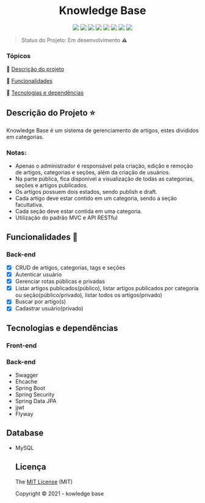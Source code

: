 <h1 align="center"> Knowledge Base </h1>

<p align="center">
   <img src="https://img.shields.io/static/v1?label=issues&message=0&color=yellow&style=plastic"/>
  <img src="https://img.shields.io/static/v1?label=last%20commit&message=january&color=information&style=plastic"/>
  <img src="https://img.shields.io/static/v1?label=angular&message=framework&color=red&style=plastic&logo=ANGULAR"/>
  <img src="https://img.shields.io/static/v1?label=java&message=language&color=red&style=plastic&logo=JAVA"/>
  <img src="https://img.shields.io/static/v1?label=spring&message=framework&color=green&style=plastic&logo=SPRING"/>
  <img src="https://img.shields.io/static/v1?label=mysql&message=SGBD&color=blue&style=plastic&logo=MYSQL"/>
  <img src="http://img.shields.io/static/v1?label=license&message=MIT&color=green&style=plastic"/>
  <img src="http://img.shields.io/static/v1?label=status&message=em%20desenvolvimento&color=red&style=plastic"/>
</p>

> Status do Projeto: Em desenvolvimento :warning:

### Tópicos 

:small_blue_diamond: [Descrição do projeto](#descrição-do-projeto-star)

:small_blue_diamond: [Funcionalidades](#funcionalidades-checkered_flag)

:small_blue_diamond: [Tecnologias e dependências](#tecnologias-e-dependências)


## Descrição do Projeto :star:
<p align="justify">
Knowledge Base é um sistema de gerenciamento de artigos, estes divididos em categorias.

### Notas: 
- Apenas o administrador é responsável pela criação, edição e remoção de artigos, categorias e seções, além da criação de usuários.
- Na parte pública, fica disponível a visualização de todas as categorias, seções e artigos publicados.
- Os artigos possuem dois estados, sendo publish e draft.
- Cada artigo deve estar contido em um categoria, sendo a seção facultativa.
- Cada seção deve estar contida em uma categoria.
- Utilização do padrão MVC e API RESTful
</p>

## Funcionalidades :checkered_flag:
### Back-end
- [X] CRUD de artigos, categorias, tags e seções
- [X] Autenticar usuário
- [X] Gerenciar rotas públicas e privadas 
- [X] Listar artigos publicados(público), listar artigos publicados por categoria ou seção(público/privado), listar todos os artigos(privado)
- [X] Buscar por artigo(s)
- [X] Cadastrar usuário(privado)

## Tecnologias e dependências
  ### Front-end

  ### Back-end
  - Swagger
  - Ehcache
  - Spring Boot 
  - Spring Security
  - Spring Data JPA
  - jjwt
  - Flyway

 ## Database
- MySQL  

  ## Licença 
  The [MIT License]() (MIT)

  Copyright :copyright: 2021 - kowledge base
